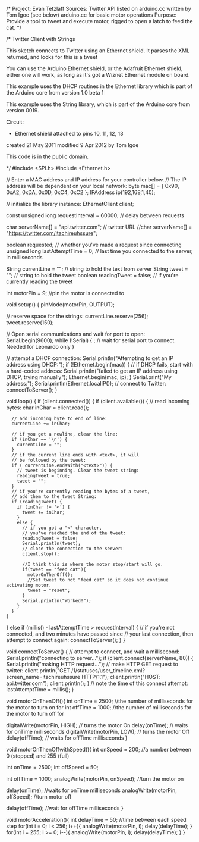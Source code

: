 /*
Project: Evan Tetzlaff
Sources: Twitter API listed on arduino.cc written by Tom Igoe (see below)
         arduino.cc for basic motor operations
Purpose: Provide a tool to tweet and execute motor, rigged to open a latch to feed the cat.
*/

/*
  Twitter Client with Strings
 
 This sketch connects to Twitter using an Ethernet shield. It parses the XML
 returned, and looks for <text>this is a tweet</text>
 
 You can use the Arduino Ethernet shield, or the Adafruit Ethernet shield, 
 either one will work, as long as it's got a Wiznet Ethernet module on board.
 
 This example uses the DHCP routines in the Ethernet library which is part of the 
 Arduino core from version 1.0 beta 1
 
 This example uses the String library, which is part of the Arduino core from
 version 0019.  
 
 Circuit:
 * Ethernet shield attached to pins 10, 11, 12, 13
 
 created 21 May 2011
 modified 9 Apr 2012
 by Tom Igoe
 
 This code is in the public domain.
 
 */
#include <SPI.h>
#include <Ethernet.h>


// Enter a MAC address and IP address for your controller below.
// The IP address will be dependent on your local network:
byte mac[] = { 0x90, 0xA2, 0xDA, 0x0D, 0xC4, 0xC2 };
IPAddress ip(192,168,1,40);

// initialize the library instance:
EthernetClient client;

const unsigned long requestInterval = 60000;  // delay between requests

char serverName[] = "api.twitter.com";  // twitter URL
//char serverName[] = "https://twitter.com/itachireuhssure";

boolean requested;                   // whether you've made a request since connecting
unsigned long lastAttemptTime = 0;            // last time you connected to the server, in milliseconds

String currentLine = "";            // string to hold the text from server
String tweet = "";                  // string to hold the tweet
boolean readingTweet = false;       // if you're currently reading the tweet

int motorPin = 9; //pin the motor is connected to

void setup() {
  pinMode(motorPin, OUTPUT); 
  
  // reserve space for the strings:
  currentLine.reserve(256);
  tweet.reserve(150);

 // Open serial communications and wait for port to open:
  Serial.begin(9600);
   while (!Serial) {
    ; // wait for serial port to connect. Needed for Leonardo only
  }


  // attempt a DHCP connection:
  Serial.println("Attempting to get an IP address using DHCP:");
  if (!Ethernet.begin(mac)) {
    // if DHCP fails, start with a hard-coded address:
    Serial.println("failed to get an IP address using DHCP, trying manually");
    Ethernet.begin(mac, ip);
  }
  Serial.print("My address:");
  Serial.println(Ethernet.localIP());
  // connect to Twitter:
  connectToServer();
}



void loop()
{
  if (client.connected()) {
    if (client.available()) {
      // read incoming bytes:
      char inChar = client.read();

      // add incoming byte to end of line:
      currentLine += inChar; 

      // if you get a newline, clear the line:
      if (inChar == '\n') {
        currentLine = "";
      } 
      // if the current line ends with <text>, it will
      // be followed by the tweet:
      if ( currentLine.endsWith("<text>")) {
        // tweet is beginning. Clear the tweet string:
        readingTweet = true; 
        tweet = "";
      }
      // if you're currently reading the bytes of a tweet,
      // add them to the tweet String:
      if (readingTweet) {
        if (inChar != '<') {
          tweet += inChar;
        } 
        else {
          // if you got a "<" character,
          // you've reached the end of the tweet:
          readingTweet = false;
          Serial.println(tweet);   
          // close the connection to the server:
          client.stop(); 
          
          //I think this is where the motor stop/start will go.
          if(tweet == "feed cat"){
            motorOnThenOff();
            //Set tweet to not "feed cat" so it does not continue activating motor.
            tweet = "reset";
          }  
          Serial.println("Worked!");
        }
      }
    }   
  }
  else if (millis() - lastAttemptTime > requestInterval) {
    // if you're not connected, and two minutes have passed since
    // your last connection, then attempt to connect again:
    connectToServer();
  }
}

void connectToServer() {
  // attempt to connect, and wait a millisecond:
  Serial.println("connecting to server...");
  if (client.connect(serverName, 80)) {
    Serial.println("making HTTP request...");
    // make HTTP GET request to twitter:
    client.println("GET /1/statuses/user_timeline.xml?screen_name=itachireuhssure HTTP/1.1");
    client.println("HOST: api.twitter.com");
    client.println();
  }
  // note the time of this connect attempt:
  lastAttemptTime = millis();
}

void motorOnThenOff(){
  int onTime = 2500;  //the number of milliseconds for the motor to turn on for
  int offTime = 1000; //the number of milliseconds for the motor to turn off for
  
  digitalWrite(motorPin, HIGH); // turns the motor On
  delay(onTime);                // waits for onTime milliseconds
  digitalWrite(motorPin, LOW);  // turns the motor Off
  delay(offTime);               // waits for offTime milliseconds
}

void motorOnThenOffwithSpeed(){
  int onSpeed = 200; //a number between 0 (stopped) and 255 (full)
  
  int onTime = 2500;
  int offSpeed = 50;
  
  int offTime = 1000;
  analogWrite(motorPin, onSpeed); //turn the motor on
  
  delay(onTime); //waits for onTime milliseconds
  analogWrite(motorPin, offSpeed); //turn motor off
  
  delay(offTime); //wait for offTime milliseconds
}

void motorAcceleration(){
  int delayTime = 50; //time between each speed step
  for(int i = 0; i < 256; i++){
    analogWrite(motorPin, i);
    delay(delayTime);
  }
  for(int i = 255; i >= 0; i--){
    analogWrite(motorPin, i);
    delay(delayTime);
  }
}  

